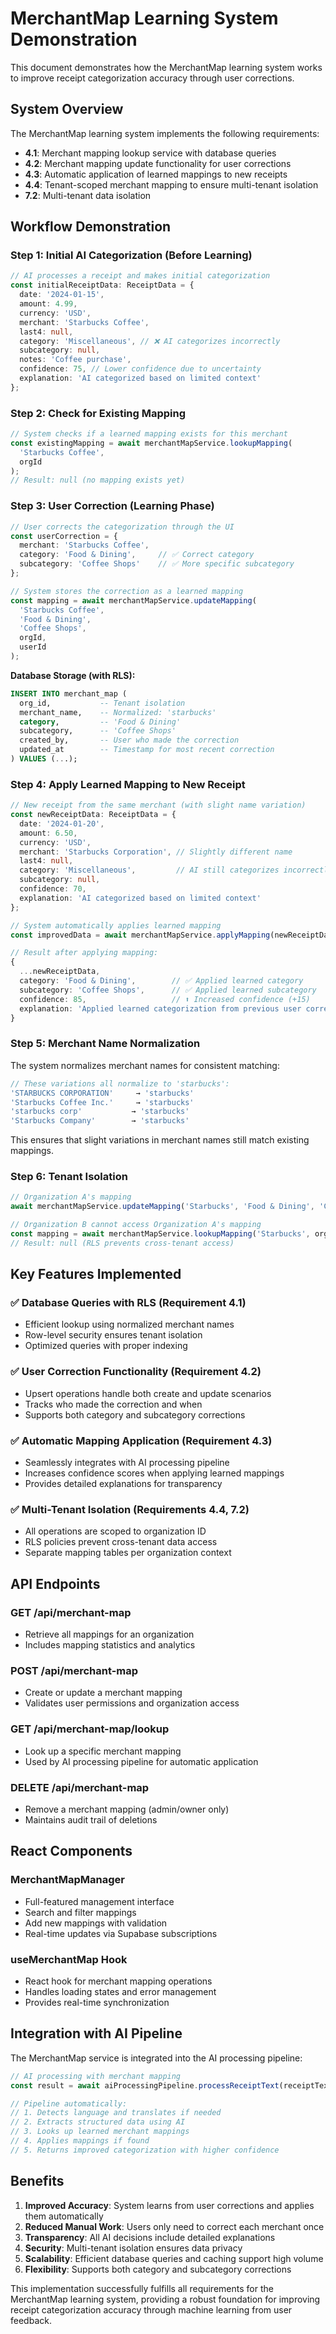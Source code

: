# MerchantMap Learning System Demonstration

This document demonstrates how the MerchantMap learning system works to improve receipt categorization accuracy through user corrections.

## System Overview

The MerchantMap learning system implements the following requirements:
- **4.1**: Merchant mapping lookup service with database queries
- **4.2**: Merchant mapping update functionality for user corrections  
- **4.3**: Automatic application of learned mappings to new receipts
- **4.4**: Tenant-scoped merchant mapping to ensure multi-tenant isolation
- **7.2**: Multi-tenant data isolation

## Workflow Demonstration

### Step 1: Initial AI Categorization (Before Learning)

```typescript
// AI processes a receipt and makes initial categorization
const initialReceiptData: ReceiptData = {
  date: '2024-01-15',
  amount: 4.99,
  currency: 'USD',
  merchant: 'Starbucks Coffee',
  last4: null,
  category: 'Miscellaneous', // ❌ AI categorizes incorrectly
  subcategory: null,
  notes: 'Coffee purchase',
  confidence: 75, // Lower confidence due to uncertainty
  explanation: 'AI categorized based on limited context'
};
```

### Step 2: Check for Existing Mapping

```typescript
// System checks if a learned mapping exists for this merchant
const existingMapping = await merchantMapService.lookupMapping(
  'Starbucks Coffee',
  orgId
);
// Result: null (no mapping exists yet)
```

### Step 3: User Correction (Learning Phase)

```typescript
// User corrects the categorization through the UI
const userCorrection = {
  merchant: 'Starbucks Coffee',
  category: 'Food & Dining',     // ✅ Correct category
  subcategory: 'Coffee Shops'    // ✅ More specific subcategory
};

// System stores the correction as a learned mapping
const mapping = await merchantMapService.updateMapping(
  'Starbucks Coffee',
  'Food & Dining',
  'Coffee Shops',
  orgId,
  userId
);
```

**Database Storage (with RLS):**
```sql
INSERT INTO merchant_map (
  org_id,           -- Tenant isolation
  merchant_name,    -- Normalized: 'starbucks'
  category,         -- 'Food & Dining'
  subcategory,      -- 'Coffee Shops'
  created_by,       -- User who made the correction
  updated_at        -- Timestamp for most recent correction
) VALUES (...);
```

### Step 4: Apply Learned Mapping to New Receipt

```typescript
// New receipt from the same merchant (with slight name variation)
const newReceiptData: ReceiptData = {
  date: '2024-01-20',
  amount: 6.50,
  currency: 'USD',
  merchant: 'Starbucks Corporation', // Slightly different name
  last4: null,
  category: 'Miscellaneous',         // AI still categorizes incorrectly
  subcategory: null,
  confidence: 70,
  explanation: 'AI categorized based on limited context'
};

// System automatically applies learned mapping
const improvedData = await merchantMapService.applyMapping(newReceiptData, orgId);

// Result after applying mapping:
{
  ...newReceiptData,
  category: 'Food & Dining',        // ✅ Applied learned category
  subcategory: 'Coffee Shops',      // ✅ Applied learned subcategory
  confidence: 85,                   // ⬆️ Increased confidence (+15)
  explanation: 'Applied learned categorization from previous user correction. Original AI suggestion: Miscellaneous. User-corrected category: Food & Dining > Coffee Shops.'
}
```

### Step 5: Merchant Name Normalization

The system normalizes merchant names for consistent matching:

```typescript
// These variations all normalize to 'starbucks':
'STARBUCKS CORPORATION'     → 'starbucks'
'Starbucks Coffee Inc.'     → 'starbucks'
'starbucks corp'           → 'starbucks'
'Starbucks Company'        → 'starbucks'
```

This ensures that slight variations in merchant names still match existing mappings.

### Step 6: Tenant Isolation

```typescript
// Organization A's mapping
await merchantMapService.updateMapping('Starbucks', 'Food & Dining', 'Coffee', orgA, userA);

// Organization B cannot access Organization A's mapping
const mapping = await merchantMapService.lookupMapping('Starbucks', orgB);
// Result: null (RLS prevents cross-tenant access)
```

## Key Features Implemented

### ✅ Database Queries with RLS (Requirement 4.1)
- Efficient lookup using normalized merchant names
- Row-level security ensures tenant isolation
- Optimized queries with proper indexing

### ✅ User Correction Functionality (Requirement 4.2)
- Upsert operations handle both create and update scenarios
- Tracks who made the correction and when
- Supports both category and subcategory corrections

### ✅ Automatic Mapping Application (Requirement 4.3)
- Seamlessly integrates with AI processing pipeline
- Increases confidence scores when applying learned mappings
- Provides detailed explanations for transparency

### ✅ Multi-Tenant Isolation (Requirements 4.4, 7.2)
- All operations are scoped to organization ID
- RLS policies prevent cross-tenant data access
- Separate mapping tables per organization context

## API Endpoints

### GET /api/merchant-map
- Retrieve all mappings for an organization
- Includes mapping statistics and analytics

### POST /api/merchant-map
- Create or update a merchant mapping
- Validates user permissions and organization access

### GET /api/merchant-map/lookup
- Look up a specific merchant mapping
- Used by AI processing pipeline for automatic application

### DELETE /api/merchant-map
- Remove a merchant mapping (admin/owner only)
- Maintains audit trail of deletions

## React Components

### MerchantMapManager
- Full-featured management interface
- Search and filter mappings
- Add new mappings with validation
- Real-time updates via Supabase subscriptions

### useMerchantMap Hook
- React hook for merchant mapping operations
- Handles loading states and error management
- Provides real-time synchronization

## Integration with AI Pipeline

The MerchantMap service is integrated into the AI processing pipeline:

```typescript
// AI processing with merchant mapping
const result = await aiProcessingPipeline.processReceiptText(receiptText, orgId);

// Pipeline automatically:
// 1. Detects language and translates if needed
// 2. Extracts structured data using AI
// 3. Looks up learned merchant mappings
// 4. Applies mappings if found
// 5. Returns improved categorization with higher confidence
```

## Benefits

1. **Improved Accuracy**: System learns from user corrections and applies them automatically
2. **Reduced Manual Work**: Users only need to correct each merchant once
3. **Transparency**: All AI decisions include detailed explanations
4. **Security**: Multi-tenant isolation ensures data privacy
5. **Scalability**: Efficient database queries and caching support high volume
6. **Flexibility**: Supports both category and subcategory corrections

This implementation successfully fulfills all requirements for the MerchantMap learning system, providing a robust foundation for improving receipt categorization accuracy through machine learning from user feedback.